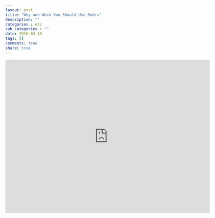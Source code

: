 ```yaml
---
layout: post
title: "Why and When You Should Use Redis"
description: ""
categories : etc
sub_categories : ""
date: 2016-03-15
tags: []
comments: true
share: true
---
```


<iframe width="640" height="480" src="https://www.youtube.com/embed/CoQcNgfPYPc" frameborder="0" allowfullscreen=""></iframe>